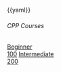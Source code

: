 {{yaml}}

<!-- _class: lead -->

###### CPP Courses

<div class="dashboard-tiles">
  <a class="tile-link" href="ops/git/100/index.html">Beginner<br>100</a>
  <a class="tile-link" href="ops/git/200/index.html">Intermediate<br>200</a>
</div>
